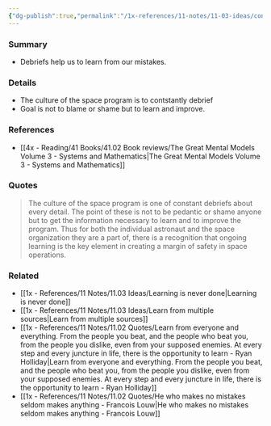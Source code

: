 ```yaml
---
{"dg-publish":true,"permalink":"/1x-references/11-notes/11-03-ideas/constantly-review-work-done-with-the-purpose-oflearning/","title":"Constantly review work done with the purpose oflearning","created":"2025-05-09T23:41:08.610+03:00","updated":"2025-06-08T07:47:19.178+03:00"}
---
```



### Summary
- Debriefs help us to learn from our mistakes. 

### Details
- The culture of the space program is to contstantly debrief
- Goal is not to blame or shame but to learn and improve.

### References
- [[4x - Reading/41 Books/41.02 Book reviews/The Great Mental Models Volume 3 - Systems and Mathematics\|The Great Mental Models Volume 3 - Systems and Mathematics]]

### Quotes
> The culture of the space program is one of constant debriefs about every detail. The point of these is not to be pedantic or shame anyone but to get the information necessary to learn and to improve the program. Thus for both the individual astronaut and the space organization they are a part of, there is a recognition that ongoing learning is the key element in creating a margin of safety in space operations.


### Related
- [[1x - References/11 Notes/11.03 Ideas/Learning is never done\|Learning is never done]]
- [[1x - References/11 Notes/11.03 Ideas/Learn from multiple sources\|Learn from multiple sources]]
- [[1x - References/11 Notes/11.02 Quotes/Learn from everyone and everything. From the people you beat, and the people who beat you, from the people you dislike, even from your supposed enemies. At every step and every juncture in life, there is the opportunity to learn - Ryan Holliday\|Learn from everyone and everything. From the people you beat, and the people who beat you, from the people you dislike, even from your supposed enemies. At every step and every juncture in life, there is the opportunity to learn - Ryan Holliday]]
- [[1x - References/11 Notes/11.02 Quotes/He who makes no mistakes seldom makes anything - Francois Louw\|He who makes no mistakes seldom makes anything - Francois Louw]]